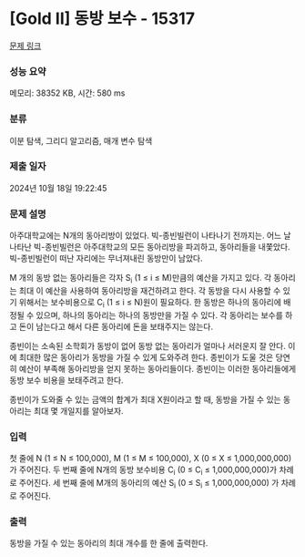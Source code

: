 # [Gold II] 동방 보수 - 15317 

[문제 링크](https://www.acmicpc.net/problem/15317) 

### 성능 요약

메모리: 38352 KB, 시간: 580 ms

### 분류

이분 탐색, 그리디 알고리즘, 매개 변수 탐색

### 제출 일자

2024년 10월 18일 19:22:45

### 문제 설명

<p>아주대학교에는 N개의 동아리방이 있었다. 빅-종빈빌런이 나타나기 전까지는. 어느 날 나타난 빅-종빈빌런은 아주대학교의 모든 동아리방을 파괴하고, 동아리들을 내쫓았다. 빅-종빈빌런이 떠난 자리에는 무너져내린 동방만이 남았다.</p>

<p>M 개의 동방 없는 동아리들은 각자 S<sub>i</sub> (1 ≤ i ≤ M)만큼의 예산을 가지고 있다. 각 동아리는 최대 이 예산을 사용하여 동아리방을 재건하려고 한다. 각 동방을 다시 사용할 수 있기 위해서는 보수비용으로 C<sub>i</sub> (1 ≤ i ≤ N)원이 필요하다. 한 동방은 하나의 동아리에 배정될 수 있으며, 하나의 동아리는 하나의 동방만을 가질 수 있다. 각 동아리는 보수를 하고 돈이 남는다고 해서 다른 동아리에 돈을 보태주지는 않는다.</p>

<p>종빈이는 소속된 소학회가 동방이 없어 동방 없는 동아리가 얼마나 서러운지 잘 안다. 이에 최대한 많은 동아리가 동방을 가질 수 있게 도와주려 한다. 종빈이가 도울 것은 당연히 예산이 부족해 동아리방을 얻지 못하는 동아리들이다. 종빈이는 이러한 동아리들에게 동방 보수 비용을 보태주려고 한다. </p>

<p>종빈이가 도와줄 수 있는 금액의 합계가 최대 X원이라고 할 때, 동방을 가질 수 있는 동아리는 최대 몇 개일지를 알아보자.</p>

### 입력 

 <p>첫 줄에 N (1 ≤ N ≤ 100,000), M (1 ≤ M ≤ 100,000), X (0 ≤ X ≤ 1,000,000,000) 가 주어진다. 두 번째 줄에 N개의 동방 보수비용 C<sub>i</sub> (0 ≤ C<sub>i</sub> ≤ 1,000,000,000)가 차례로 주어진다. 세 번째 줄에 M개의 동아리의 예산 S<sub>i</sub> (0 ≤ S<sub>i</sub> ≤ 1,000,000,000) 가 차례로 주어진다.</p>

### 출력 

 <p>동방을 가질 수 있는 동아리의 최대 개수를 한 줄에 출력한다.</p>

